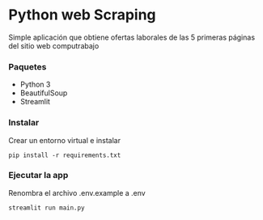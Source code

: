 # Python web Scraping

Simple aplicación que obtiene ofertas laborales de las 5 primeras páginas del sitio web computrabajo

### Paquetes

* Python 3
* BeautifulSoup
* Streamlit

### Instalar

Crear un entorno virtual e instalar

```
pip install -r requirements.txt
```

### Ejecutar la app
Renombra el archivo .env.example a .env

```
streamlit run main.py
```
